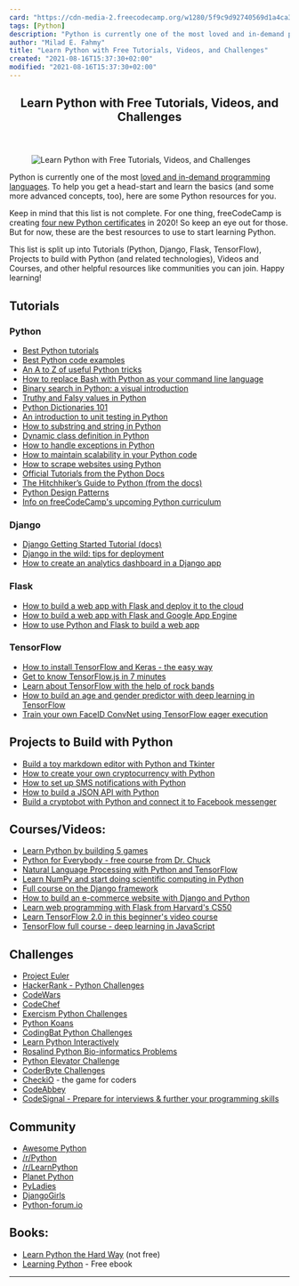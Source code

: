 ```yaml
---
card: "https://cdn-media-2.freecodecamp.org/w1280/5f9c9d92740569d1a4ca3874.jpg"
tags: [Python]
description: "Python is currently one of the most loved and in-demand progr"
author: "Milad E. Fahmy"
title: "Learn Python with Free Tutorials, Videos, and Challenges"
created: "2021-08-16T15:37:30+02:00"
modified: "2021-08-16T15:37:30+02:00"
---
```

<div class="site-wrapper">
<main id="site-main" class="site-main outer">
<div class="inner">
<article class="post-full post tag-python tag-tensorflow tag-flask tag-django tag-toothbrush ">
<header class="post-full-header">
<h1 class="post-full-title">Learn Python with Free Tutorials, Videos, and Challenges</h1>
</header>
<figure class="post-full-image">
<picture>
<source media="(max-width: 700px)" sizes="1px" srcset="data:image/gif;base64,R0lGODlhAQABAIAAAAAAAP///yH5BAEAAAAALAAAAAABAAEAAAIBRAA7 1w">
<source media="(min-width: 701px)" sizes="(max-width: 800px) 400px,
(max-width: 1170px) 700px,
1400px" srcset="https://cdn-media-2.freecodecamp.org/w1280/5f9c9d92740569d1a4ca3874.jpg 300w,
https://cdn-media-2.freecodecamp.org/w1280/5f9c9d92740569d1a4ca3874.jpg 600w,
https://cdn-media-2.freecodecamp.org/w1280/5f9c9d92740569d1a4ca3874.jpg 1000w,
https://cdn-media-2.freecodecamp.org/w1280/5f9c9d92740569d1a4ca3874.jpg 2000w">
<img onerror="this.style.display='none'" src="https://cdn-media-2.freecodecamp.org/w1280/5f9c9d92740569d1a4ca3874.jpg" alt="Learn Python with Free Tutorials, Videos, and Challenges">
</picture>
</figure>
<section class="post-full-content">
<div class="post-content medium-migrated-article">
<p>Python is currently one of the most <a href="https://insights.stackoverflow.com/survey/2019">loved and in-demand programming languages</a>. To help you get a head-start and learn the basics (and some more advanced concepts, too), here are some Python resources for you.</p><p>Keep in mind that this list is not complete. For one thing, freeCodeCamp is creating <a href="/news/python-curriculum/">four new Python certificates</a> in 2020! So keep an eye out for those. But for now, these are the best resources to use to start learning Python.</p><p>This list is split up into Tutorials (Python, Django, Flask, TensorFlow), Projects to build with Python (and related technologies), Videos and Courses, and other helpful resources like communities you can join. Happy learning!</p><h2 id="tutorials"><strong>Tutorials</strong></h2><h3 id="python">Python</h3><ul><li><a href="/news/best-python-tutorial/">Best Python tutorials</a></li><li><a href="/news/python-example/">Best Python code examples</a></li><li><a href="/news/an-a-z-of-useful-python-tricks-b467524ee747/">An A to Z of useful Python tricks</a></li><li><a href="/news/python-for-system-administration-tutorial/">How to replace Bash with Python as your command line language</a></li><li><a href="/news/binary-search-in-python-visual-introduction/">Binary search in Python: a visual introduction</a></li><li><a href="/news/truthy-and-falsy-values-in-python/">Truthy and Falsy values in Python</a></li><li><a href="/news/python-dictionaries-detailed-visual-introduction/">Python Dictionaries 101</a></li><li><a href="/news/an-introduction-to-testing-in-python/">An introduction to unit testing in Python</a></li><li><a href="/news/how-to-substring-a-string-in-python/">How to substring and string in Python</a></li><li><a href="/news/dynamic-class-definition-in-python-3e6f7d20a381/">Dynamic class definition in Python</a></li><li><a href="/news/exception-handling-python/">How to handle exceptions in Python</a></li><li><a href="/news/how-to-build-scalable-apps-in-python/">How to maintain scalability in your Python code</a></li><li><a href="/news/scrap-websites-using-python-c0c7ad41d2dd/">How to scrape websites using Python</a></li><li><a href="https://docs.python.org/3/tutorial/" rel="nofollow">Official Tutorials from the Python Docs</a></li><li><a href="https://python-guide.readthedocs.org/en/latest/" rel="nofollow">The Hitchhiker’s Guide to Python (from the docs)</a></li><li><a href="https://github.com/faif/python-patterns" rel="nofollow">Python Design Patterns</a></li><li><a href="/news/python-curriculum/">Info on freeCodeCamp's upcoming Python curriculum</a></li></ul><h3 id="django">Django</h3><ul><li><a href="https://www.djangoproject.com/start/" rel="nofollow">Django Getting Started Tutorial (docs)</a></li><li><a href="/news/django-in-the-wild-tips-for-deployment-survival-9b491081c2e4/">Django in the wild: tips for deployment</a></li><li><a href="/news/how-to-create-an-analytics-dashboard-in-django-app/">How to create an analytics dashboard in a Django app</a></li></ul><h3 id="flask">Flask</h3><ul><li><a href="/news/how-to-build-a-web-application-using-flask-and-deploy-it-to-the-cloud-3551c985e492/">How to build a web app with Flask and deploy it to the cloud</a></li><li><a href="/news/how-to-build-a-web-app-using-pythons-flask-and-google-app-engine-52b1bb82b221/">How to build a web app with Flask and Google App Engine</a></li><li><a href="/news/how-to-use-python-and-flask-to-build-a-web-app-an-in-depth-tutorial-437dbfe9f1c6/">How to use Python and Flask to build a web app</a></li></ul><h3 id="tensorflow">TensorFlow</h3><ul><li><a href="/news/install-tensorflow-and-keras-using-anaconda-navigator-without-command-line/">How to install TensorFlow and Keras - the easy way</a></li><li><a href="/news/get-to-know-tensorflow-js-in-7-minutes-afcd0dfd3d2f/">Get to know TensorFlow.js in 7 minutes</a></li><li><a href="/news/learn-tensorflow-the-word2vec-model-and-the-tsne-algorithm-using-rock-bands-97c99b5dcb3a/">Learn about TensorFlow with the help of rock bands</a></li><li><a href="/news/how-to-build-an-age-and-gender-multi-task-predictor-with-deep-learning-in-tensorflow-20c28a1bd447/">How to build an age and gender predictor with deep learning in TensorFlow</a></li><li><a href="/news/how-to-train-your-own-faceid-cnn-using-tensorflow-eager-execution-6905afe4fd5a/">Train your own FaceID ConvNet using TensorFlow eager execution</a></li></ul><h2 id="projects-to-build-with-python">Projects to Build with Python</h2><ul><li><a href="/news/lets-create-a-toy-markdown-editor-with-python-tkinter/">Build a toy markdown editor with Python and Tkinter</a></li><li><a href="/news/create-cryptocurrency-using-python/">How to create your own cryptocurrency with Python</a></li><li><a href="/news/20-lines-of-python-code-get-notified-by-sms-when-your-favorite-team-scores-a-goal/">How to set up SMS notifications with Python</a></li><li><a href="/news/build-a-simple-json-api-in-python/">How to build a JSON API with Python</a></li><li><a href="/news/how-to-build-a-cryptobot-in-python-and-connect-it-to-facebook-messenger-4bba14107fcc/">Build a cryptobot with Python and connect it to Facebook messenger</a></li></ul><h2 id="courses-videos-">Courses/Videos:</h2><ul><li><a href="/news/learn-python-by-building-5-games/">Learn Python by building 5 games</a></li><li><a href="/news/python-for-everybody/">Python for Everybody - free course from Dr. Chuck</a></li><li><a href="/news/learn-natural-language-processing-no-experience-required/">Natural Language Processing with Python and TensorFlow</a></li><li><a href="/news/numpy-python-tutorial/">Learn NumPy and start doing scientific computing in Python</a></li><li><a href="/news/python-django-course/">Full course on the Django framework</a></li><li><a href="/news/how-to-build-an-e-commerce-website-with-django-and-python/">How to build an e-commerce website with Django and Python</a></li><li><a href="/news/learn-web-programming-with-flask-from-harvards-cs50/">Learn web programming with Flask from Harvard's CS50</a></li><li><a href="/news/learn-to-develop-neural-networks-using-tensorflow-2-0-in-this-beginners-course/">Learn TensorFlow 2.0 in this beginner's video course</a></li><li><a href="/news/tensorflowjs-full-course/">TensorFlow full course - deep learning in JavaScript</a></li></ul><h2 id="challenges"><strong>Challenges</strong></h2><ul><li><a href="http://projecteuler.net/" rel="nofollow">Project Euler</a></li><li><a href="https://hackerrank.com/domains/python/py-introduction">HackerRank - Python Challenges</a></li><li><a href="https://www.codewars.com/" rel="nofollow">CodeWars</a></li><li><a href="https://www.codechef.com/" rel="nofollow">CodeChef</a></li><li><a href="http://exercism.io/languages/python" rel="nofollow">Exercism Python Challenges</a></li><li><a href="https://github.com/gregmalcolm/python_koans" rel="nofollow">Python Koans</a></li><li><a href="http://codingbat.com/python" rel="nofollow">CodingBat Python Challenges</a></li><li><a href="http://www.learnpython.org/" rel="nofollow">Learn Python Interactively</a></li><li><a href="http://rosalind.info/problems/locations/" rel="nofollow">Rosalind Python Bio-informatics Problems</a></li><li><a href="https://github.com/mshang/python-elevator-challenge" rel="nofollow">Python Elevator Challenge</a></li><li><a href="https://coderbyte.com/" rel="nofollow">CoderByte Challenges</a></li><li><a href="https://checkio.org/" rel="nofollow">CheckiO</a> - the game for coders</li><li><a href="http://www.codeabbey.com/" rel="nofollow">CodeAbbey</a></li><li><a href="https://codesignal.com/" rel="nofollow">CodeSignal - Prepare for interviews &amp; further your programming skills</a></li></ul><h2 id="community"><strong>Community</strong></h2><ul><li><a href="https://github.com/vinta/awesome-python" rel="nofollow">Awesome Python</a></li><li><a href="https://www.reddit.com/r/python" rel="nofollow">/r/Python</a></li><li><a href="https://www.reddit.com/r/learnpython" rel="nofollow">/r/LearnPython</a></li><li><a href="http://planetpython.org/" rel="nofollow">Planet Python</a></li><li><a href="http://www.pyladies.com/" rel="nofollow">PyLadies</a></li><li><a href="https://djangogirls.org/" rel="nofollow">DjangoGirls</a></li><li><a href="https://python-forum.io/" rel="nofollow">Python-forum.io</a></li></ul><h2 id="books-">Books:</h2><ul><li><a href="http://learnpythonthehardway.org/book/" rel="nofollow">Learn Python the Hard Way</a> (not free)</li><li><a href="https://www.packtpub.com/packt/free-ebook/learning-python" rel="nofollow">Learning Python</a> - Free ebook</li></ul>
</div>
<hr>
</section>
</article>
</div>
</main>
</div>
<!-- Google Tag Manager (noscript) -->
<!-- End Google Tag Manager (noscript) -->
